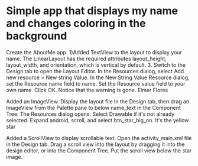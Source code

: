 # Simple app that displays my name and changes coloring in the background

Create the AboutMe app.
1)Added TextView to the layout to display your name.
The LinearLayout has the required attributes layout_height, layout_width, and orientation, which is vertical by default. 3. Switch to the Design tab to open the Layout Editor.
In the Resources dialog, select Add new resource > New string Value.
In the New String Value Resource dialog, set the Resource name field to name. Set the Resource value field to your own name. Click OK. Notice that the warning is gone.
<string name="name">Elmer Flores</string>

Added an ImageView.
Display the layout file In the Design tab, then drag an ImageView from the Palette pane to below name_text in the Component Tree. The Resources dialog opens.
Select Drawable if it's not already selected.
Expand android, scroll, and select btn_star_big_on. It's the yellow star 

Added a ScrollView to display scrollable text.
Open the activity_main.xml file in the Design tab.
Drag a scroll view into the layout by dragging it into the design editor, or into the Component Tree. Put the scroll view below the star image.
<ScrollView
   android:layout_width="match_parent"
   android:layout_height="match_parent">

   <LinearLayout
       android:layout_width="match_parent"
       android:layout_height="wrap_content"
       android:orientation="vertical" />
</ScrollView>

